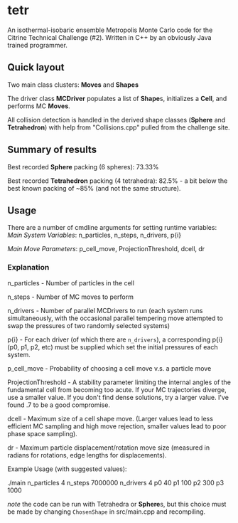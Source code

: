 # tetr

An isothermal-isobaric ensemble Metropolis Monte Carlo code for the Citrine Technical Challenge (#2). Written in C++ by an obviously Java trained programmer.

## Quick layout

Two main class clusters: **Moves** and **Shapes**

The driver class **MCDriver** populates a list of **Shape**s, initializes a **Cell**, and performs MC **Moves**.

All collision detection is handled in the derived shape classes (**Sphere** and **Tetrahedron**) with help from "Collisions.cpp" pulled from the challenge site.

## Summary of results

Best recorded **Sphere** packing (6 spheres): 73.33% 

Best recorded **Tetrahedron** packing (4 tetrahedra): 82.5% - a bit below the best known packing of ~85% (and not the same structure).

## Usage

There are a number of cmdline arguments for setting runtime variables:
*Main System Variables*: n_particles, n_steps, n_drivers, p{i}

*Main Move Parameters*: p_cell_move, ProjectionThreshold, dcell, dr

### Explanation

n_particles - Number of particles in the cell

n_steps - Number of MC moves to perform

n_drivers - Number of parallel MCDrivers to run (each system runs simultaneously, with the occasional parallel tempering move attempted to swap the pressures of two randomly selected systems)

p{i} - For each driver (of which there are `n_drivers`), a corresponding p{i} (p0, p1, p2, etc) must be supplied which set the initial pressures of each system.

p_cell_move - Probability of choosing a cell move v.s. a particle move

ProjectionThreshold - A stability parameter limiting the internal angles of the fundamental cell from becoming too acute. If your MC trajectories diverge, use a smaller value. If you don't find dense solutions, try a larger value. I've found .7 to be a good compromise.

dcell - Maximum size of a cell shape move. (Larger values lead to less efficient MC sampling and high move rejection, smaller values lead to poor phase space sampling).

dr - Maximum particle displacement/rotation move size (measured in radians for rotations, edge lengths for displacements).

Example Usage (with suggested values):

./main n_particles 4 n_steps 7000000 n_drivers 4 p0 40 p1 100 p2 300 p3 1000

*note* the code can be run with Tetrahedra or **Sphere**s, but this choice must be made by changing `ChosenShape` in src/main.cpp and recompiling. 
